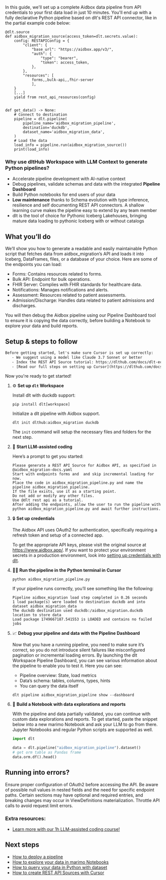 In this guide, we'll set up a complete Aidbox data pipeline from API credentials to your first data load in just 10 minutes. You'll end up with a fully declarative Python pipeline based on dlt's REST API connector, like in the partial example code below:

```python-outcome
@dlt.source
def aidbox_migration_source(access_token=dlt.secrets.value):
    config: RESTAPIConfig = {
        "client": {
            "base_url": "https://aidbox.app/v3/",
            "auth": {
                "type": "bearer",
                "token": access_token,
            },
        },
        "resources": [
            forms,,bulk-api,,fhir-server
            ],
    }
    [...]
    yield from rest_api_resources(config)


def get_data() -> None:
    # Connect to destination
    pipeline = dlt.pipeline(
        pipeline_name='aidbox_migration_pipeline',
        destination='duckdb',
        dataset_name='aidbox_migration_data', 
    )
    # Load the data
    load_info = pipeline.run(aidbox_migration_source())
    print(load_info) 
```

### Why use dltHub Workspace with LLM Context to generate Python pipelines?

- Accelerate pipeline development with AI-native context
- Debug pipelines, validate schemas and data with the integrated **Pipeline Dashboard**
- Build Python notebooks for end users of your data
- **Low maintenance** thanks to Schema evolution with type inference, resilience and self documenting REST API connectors. A shallow learning curve makes the pipeline easy to extend by any team member
- dlt is the tool of choice for Pythonic Iceberg Lakehouses, bringing mature data loading to pythonic Iceberg with or without catalogs

## What you’ll do

We’ll show you how to generate a readable and easily maintainable Python script that fetches data from aidbox_migration’s API and loads it into Iceberg, DataFrames, files, or a database of your choice. Here are some of the endpoints you can load:

- Forms: Contains resources related to forms.
- Bulk API: Endpoint for bulk operations.
- FHIR Server: Complies with FHIR standards for healthcare data.
- Notifications: Manages notifications and alerts.
- Assessment: Resources related to patient assessments.
- Admission/Discharge: Handles data related to patient admissions and discharges.

You will then debug the Aidbox pipeline using our Pipeline Dashboard tool to ensure it is copying the data correctly, before building a Notebook to explore your data and build reports.

## Setup & steps to follow

```default
Before getting started, let's make sure Cursor is set up correctly:
   - We suggest using a model like Claude 3.7 Sonnet or better
   - Index the REST API Source tutorial: https://dlthub.com/docs/dlt-ecosystem/verified-sources/rest_api/ and add it to context as **@dlt rest api**
   - [Read our full steps on setting up Cursor](https://dlthub.com/docs/dlt-ecosystem/llm-tooling/cursor-restapi#23-configuring-cursor-with-documentation)
```

Now you're ready to get started!

1. ⚙️ **Set up `dlt` Workspace**
    
    Install dlt with duckdb support:
    ```shell
    pip install dlt[workspace]
    ```

    Initialize a dlt pipeline with Aidbox support.
    ```shell
    dlt init dlthub:aidbox_migration duckdb
    ```

    The `init` command will setup the necessary files and folders for the next step.
    
2. 🤠 **Start LLM-assisted coding**
    
    Here’s a prompt to get you started:
    
    ```prompt
    Please generate a REST API Source for Aidbox API, as specified in @aidbox_migration-docs.yaml 
    Start with endpoints forms and  and skip incremental loading for now. 
    Place the code in aidbox_migration_pipeline.py and name the pipeline aidbox_migration_pipeline. 
    If the file exists, use it as a starting point. 
    Do not add or modify any other files. 
    Use @dlt rest api as a tutorial. 
    After adding the endpoints, allow the user to run the pipeline with python aidbox_migration_pipeline.py and await further instructions.
    ```

    
3. 🔒 **Set up credentials** 
    
    The Aidbox API uses OAuth2 for authentication, specifically requiring a refresh token and setup of a connected app.
    
    To get the appropriate API keys, please visit the original source at https://www.aidbox.app/.
    If you want to protect your environment secrets in a production environment, look into [setting up credentials with dlt](https://dlthub.com/docs/walkthroughs/add_credentials).
    
4. 🏃‍♀️ **Run the pipeline in the Python terminal in Cursor**
    
    ```shell
    python aidbox_migration_pipeline.py
    ```
    
    If your pipeline runs correctly, you’ll see something like the following:
    
    ```shell
    Pipeline aidbox_migration load step completed in 0.26 seconds
    1 load package(s) were loaded to destination duckdb and into dataset aidbox_migration_data
    The duckdb destination used duckdb:/aidbox_migration.duckdb location to store data
    Load package 1749667187.541553 is LOADED and contains no failed jobs
    ```
    
5. 📈 **Debug your pipeline and data with the Pipeline Dashboard**

    Now that you have a running pipeline, you need to make sure it’s correct, so you do not introduce silent failures like misconfigured pagination or incremental loading errors. By launching the dlt Workspace Pipeline Dashboard, you can see various information about the pipeline to enable you to test it. Here you can see:
    - Pipeline overview: State, load metrics
    - Data’s schema: tables, columns, types, hints
    - You can query the data itself
    
    ```shell
    dlt pipeline aidbox_migration_pipeline show --dashboard
    ```
    
6. 🐍 **Build a Notebook with data explorations and reports**

    With the pipeline and data partially validated, you can continue with custom data explorations and reports. To get started, paste the snippet below into a new marimo Notebook and ask your LLM to go from there. Jupyter Notebooks and regular Python scripts are supported as well.

    
    ```python
    import dlt

   data = dlt.pipeline("aidbox_migration_pipeline").dataset()
   # get orm table as Pandas frame
   data.orm.df().head()
    ```

## Running into errors?

Ensure proper configuration of OAuth2 before accessing the API. Be aware of possible null values in nested fields and the need for specific endpoint paths. Certain sections may have optional and required entries, and breaking changes may occur in ViewDefinitions materialization. Throttle API calls to avoid request limit errors.

### Extra resources:

- [Learn more with our 1h LLM-assisted coding course!](https://www.youtube.com/watch?v=GGid70rnJuM)

## Next steps

- [How to deploy a pipeline](https://dlthub.com/docs/walkthroughs/deploy-a-pipeline)
- [How to explore your data in marimo Notebooks](https://dlthub.com/docs/general-usage/dataset-access/marimo)
- [How to query your data in Python with dataset](https://dlthub.com/docs/general-usage/dataset-access/dataset)
- [How to create REST API Sources with Cursor](https://dlthub.com/docs/dlt-ecosystem/llm-tooling/cursor-restapi)